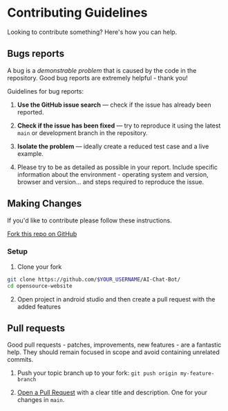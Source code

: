 # Contributing Guidelines

Looking to contribute something? Here's how you can help.

## Bugs reports

A bug is a _demonstrable problem_ that is caused by the code in the
repository. Good bug reports are extremely helpful - thank you!

Guidelines for bug reports:

1. **Use the GitHub issue search** &mdash; check if the issue has already been
   reported.

2. **Check if the issue has been fixed** &mdash; try to reproduce it using the
   latest `main` or development branch in the repository.

3. **Isolate the problem** &mdash; ideally create a reduced test
   case and a live example.

4. Please try to be as detailed as possible in your report. Include specific
   information about the environment - operating system and version, browser
   and version... and steps required to reproduce the issue.

## Making Changes

If you'd like to contribute please follow these instructions.

[Fork this repo on GitHub](https://github.com/cosmin-oros/AI-Chat-Bot/fork)

### Setup

1. Clone your fork

```bash
git clone https://github.com/$YOUR_USERNAME/AI-Chat-Bot/
cd opensource-website
```

2. Open project in android studio and then create a pull request with the added features


## Pull requests

Good pull requests - patches, improvements, new features - are a fantastic
help. They should remain focused in scope and avoid containing unrelated
commits.

1. Push your topic branch up to your fork: `git push origin my-feature-branch`

2. [Open a Pull Request](http://help.github.com/send-pull-requests/) with a
   clear title and description. One for your changes in `main`.
